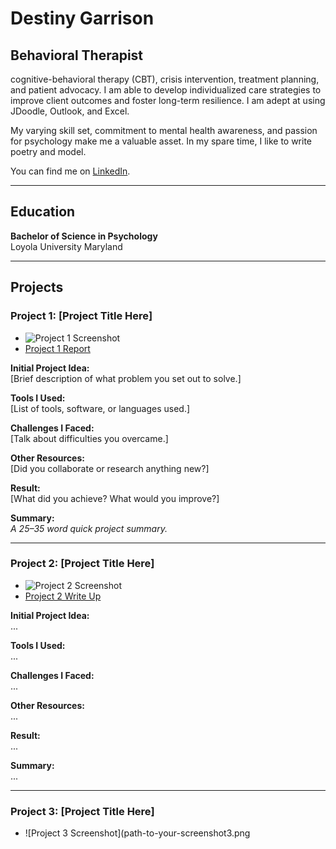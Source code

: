 # Destiny Garrison

## Behavioral Therapist

cognitive-behavioral therapy (CBT), crisis intervention, treatment planning, and patient advocacy. I am able to develop individualized care strategies to improve client outcomes and foster long-term resilience. I am adept at using JDoodle, Outlook, and Excel.

My varying skill set, commitment to mental health awareness, and passion for psychology make me a valuable asset. In my spare time, I like to write poetry and model.

You can find me on [LinkedIn](https://www.linkedin.com/in/destiny-garrison-ba37782b6?utm_source=share&utm_campaign=share_via&utm_content=profile&utm_medium=ios_app).

---

## Education

**Bachelor of Science in Psychology**  
Loyola University Maryland

---

## Projects

### Project 1: [Project Title Here]
- ![Project 1 Screenshot](path-to-your-screenshot1.png)
- [Project 1 Report](path-to-your-report1.pdf)

**Initial Project Idea:**  
[Brief description of what problem you set out to solve.]

**Tools I Used:**  
[List of tools, software, or languages used.]

**Challenges I Faced:**  
[Talk about difficulties you overcame.]

**Other Resources:**  
[Did you collaborate or research anything new?]

**Result:**  
[What did you achieve? What would you improve?]

**Summary:**  
*A 25–35 word quick project summary.*

---

### Project 2: [Project Title Here]
- ![Project 2 Screenshot](path-to-your-screenshot2.png)
- [Project 2 Write Up](path-to-your-writeup2.pdf)

**Initial Project Idea:**  
...

**Tools I Used:**  
...

**Challenges I Faced:**  
...

**Other Resources:**  
...

**Result:**  
...

**Summary:**  
...

---

### Project 3: [Project Title Here]
- ![Project 3 Screenshot](path-to-your-screenshot3.png
